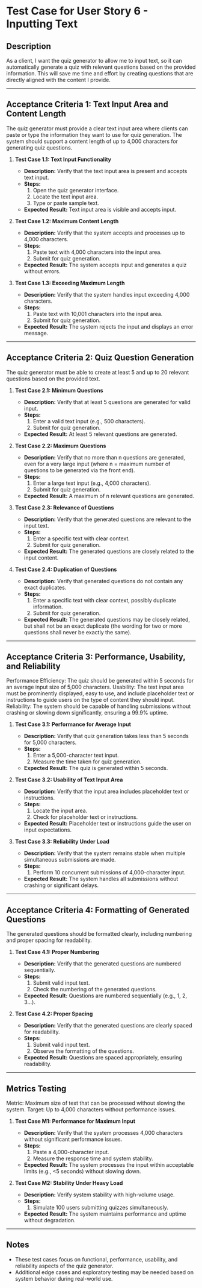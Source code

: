 # Test Case for User Story 6 - Inputting Text

## Description
As a client, I want the quiz generator to allow me to input text, so it can automatically generate a quiz with relevant questions based on the provided information. This will save me time and effort by creating questions that are directly aligned with the content I provide.

----

## Acceptance Criteria 1: Text Input Area and Content Length
The quiz generator must provide a clear text input area where clients can paste or type the information they want to use for quiz generation. The system should support a content length of up to 4,000 characters for generating quiz questions.
1. **Test Case 1.1: Text Input Functionality**
   - **Description:** Verify that the text input area is present and accepts text input.
   - **Steps:**
     1. Open the quiz generator interface.
     2. Locate the text input area.
     3. Type or paste sample text.
   - **Expected Result:** Text input area is visible and accepts input.

2. **Test Case 1.2: Maximum Content Length**
   - **Description:** Verify that the system accepts and processes up to 4,000 characters.
   - **Steps:**
     1. Paste text with 4,000 characters into the input area.
     2. Submit for quiz generation.
   - **Expected Result:** The system accepts input and generates a quiz without errors.

3. **Test Case 1.3: Exceeding Maximum Length**
   - **Description:** Verify that the system handles input exceeding 4,000 characters.
   - **Steps:**
     1. Paste text with 10,001 characters into the input area.
     2. Submit for quiz generation.
   - **Expected Result:** The system rejects the input and displays an error message.

---

## Acceptance Criteria 2: Quiz Question Generation
The quiz generator must be able to create at least 5 and up to 20 relevant questions based on the provided text.
1. **Test Case 2.1: Minimum Questions**
   - **Description:** Verify that at least 5 questions are generated for valid input.
   - **Steps:**
     1. Enter a valid text input (e.g., 500 characters).
     2. Submit for quiz generation.
   - **Expected Result:** At least 5 relevant questions are generated.

2. **Test Case 2.2: Maximum Questions**
   - **Description:** Verify that no more than n questions are generated, even for a very large input (where n = maximum number of questions to be generated via the front end).
   - **Steps:**
     1. Enter a large text input (e.g., 4,000 characters).
     2. Submit for quiz generation.
   - **Expected Result:** A maximum of n relevant questions are generated.

3. **Test Case 2.3: Relevance of Questions**
   - **Description:** Verify that the generated questions are relevant to the input text.
   - **Steps:**
     1. Enter a specific text with clear context.
     2. Submit for quiz generation.
   - **Expected Result:** The generated questions are closely related to the input content.

4. **Test Case 2.4: Duplication of Questions**
   - **Description:** Verify that generated questions do not contain any exact duplicates.
   - **Steps:**
     1. Enter a specific text with clear context, possibly duplicate information.
     2. Submit for quiz generation.
   - **Expected Result:** The generated questions may be closely related, but shall not be an exact duplicate (the wording for two or more questions shall never be exactly the same).
---

## Acceptance Criteria 3: Performance, Usability, and Reliability
Performance Efficiency: The quiz should be generated within 5 seconds for an average input size of 5,000 characters.
Usability: The text input area must be prominently displayed, easy to use, and include placeholder text or instructions to guide users on the type of content they should input.
Reliability: The system should be capable of handling submissions without crashing or slowing down significantly, ensuring a 99.9% uptime.
1. **Test Case 3.1: Performance for Average Input**
   - **Description:** Verify that quiz generation takes less than 5 seconds for 5,000 characters.
   - **Steps:**
     1. Enter a 5,000-character text input.
     2. Measure the time taken for quiz generation.
   - **Expected Result:** The quiz is generated within 5 seconds.

2. **Test Case 3.2: Usability of Text Input Area**
   - **Description:** Verify that the input area includes placeholder text or instructions.
   - **Steps:**
     1. Locate the input area.
     2. Check for placeholder text or instructions.
   - **Expected Result:** Placeholder text or instructions guide the user on input expectations.

3. **Test Case 3.3: Reliability Under Load**
   - **Description:** Verify that the system remains stable when multiple simultaneous submissions are made.
   - **Steps:**
     1. Perform 10 concurrent submissions of 4,000-character input.
   - **Expected Result:** The system handles all submissions without crashing or significant delays.

---

## Acceptance Criteria 4: Formatting of Generated Questions
The generated questions should be formatted clearly, including numbering and proper spacing for readability.
1. **Test Case 4.1: Proper Numbering**
   - **Description:** Verify that the generated questions are numbered sequentially.
   - **Steps:**
     1. Submit valid input text.
     2. Check the numbering of the generated questions.
   - **Expected Result:** Questions are numbered sequentially (e.g., 1, 2, 3...).

2. **Test Case 4.2: Proper Spacing**
   - **Description:** Verify that the generated questions are clearly spaced for readability.
   - **Steps:**
     1. Submit valid input text.
     2. Observe the formatting of the questions.
   - **Expected Result:** Questions are spaced appropriately, ensuring readability.

---

## Metrics Testing
Metric: Maximum size of text that can be processed without slowing the system.
Target: Up to 4,000 characters without performance issues.
1. **Test Case M1: Performance for Maximum Input**
   - **Description:** Verify that the system processes 4,000 characters without significant performance issues.
   - **Steps:**
     1. Paste a 4,000-character input.
     2. Measure the response time and system stability.
   - **Expected Result:** The system processes the input within acceptable limits (e.g., <5 seconds) without slowing down.

2. **Test Case M2: Stability Under Heavy Load**
   - **Description:** Verify system stability with high-volume usage.
   - **Steps:**
     1. Simulate 100 users submitting quizzes simultaneously.
   - **Expected Result:** The system maintains performance and uptime without degradation.

---

## Notes
- These test cases focus on functional, performance, usability, and reliability aspects of the quiz generator.
- Additional edge cases and exploratory testing may be needed based on system behavior during real-world use.
